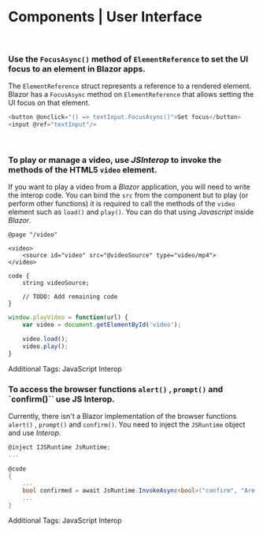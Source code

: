 # Components | User Interface
<br>


### Use the `FocusAsync()` method of `ElementReference` to set the UI focus to an element in Blazor apps.

The `ElementReference` struct represents a reference to a rendered element. Blazor has a `FocusAsync` method on `ElementReference` that allows setting the UI focus on that element.

```csharp
<button @onclick="() => textInput.FocusAsync()">Set focus</button>
<input @ref="textInput"/>
```
<br>


### To play or manage a video, use _JSInterop_ to invoke the methods of the HTML5 `video` element.

If you want to play a video from a _Blazor_ application, you will need to write the interop code.
You can bind the `src` from the component but to play (or perform other functions) it is required to call the methods of the `video` element such as `load()` and `play()`. You can do that using _Javascript_ inside _Blazor_.

```charp
@page "/video"

<video>
	<source id="video" src="@videoSource" type="video/mp4">
</video>

code {
	string videoSource;

	// TODO: Add remaining code	
}
```

```javascript
window.playVideo = function(url) {
	var video = document.getElementById('video');

	video.load();
	video.play();
}
```

Additional Tags: JavaScript Interop
<br>


### To access the browser functions `alert()` , `prompt()` and `confirm()`` use JS Interop.

Currently, there isn't a Blazor implementation of the browser functions `alert()` , `prompt()` and `confirm()`. You need to inject the `JSRuntime` object and use _Interop_.

```csharp
@inject IJSRuntime JsRuntime;
...

@code
{
	...
    bool confirmed = await JsRuntime.InvokeAsync<bool>("confirm", "Are you sure?");
    ...
}
```

Additional Tags: JavaScript Interop
<br>



